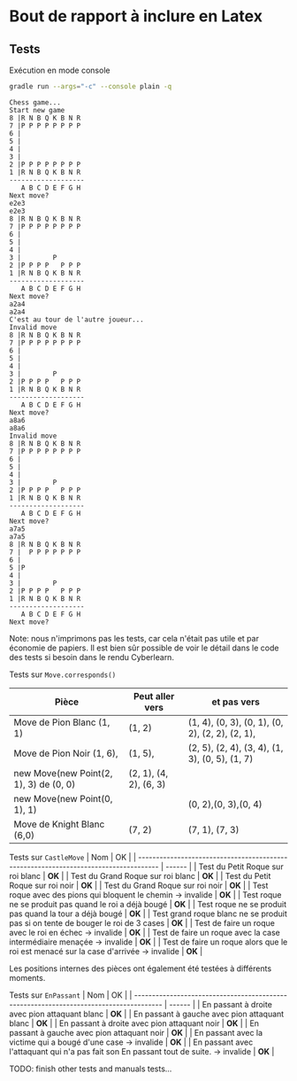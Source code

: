 # Bout de rapport à inclure en Latex

## Tests
Exécution en mode console
```sh
gradle run --args="-c" --console plain -q
```

```
Chess game...
Start new game
8 |R N B Q K B N R 
7 |P P P P P P P P 
6 |                
5 |                
4 |                
3 |                
2 |P P P P P P P P 
1 |R N B Q K B N R 
-------------------
   A B C D E F G H 
Next move?
e2e3
e2e3
8 |R N B Q K B N R 
7 |P P P P P P P P 
6 |                
5 |                
4 |                
3 |        P       
2 |P P P P   P P P 
1 |R N B Q K B N R 
-------------------
   A B C D E F G H 
Next move?
a2a4
a2a4
C'est au tour de l'autre joueur...
Invalid move
8 |R N B Q K B N R 
7 |P P P P P P P P 
6 |                
5 |                
4 |                
3 |        P       
2 |P P P P   P P P 
1 |R N B Q K B N R 
-------------------
   A B C D E F G H 
Next move?
a8a6
a8a6
Invalid move
8 |R N B Q K B N R 
7 |P P P P P P P P 
6 |                
5 |                
4 |                
3 |        P       
2 |P P P P   P P P 
1 |R N B Q K B N R 
-------------------
   A B C D E F G H 
Next move?
a7a5
a7a5
8 |R N B Q K B N R 
7 |  P P P P P P P 
6 |                
5 |P               
4 |                
3 |        P       
2 |P P P P   P P P 
1 |R N B Q K B N R 
-------------------
   A B C D E F G H 
Next move?
```

Note: nous n'imprimons pas les tests, car cela n'était pas utile et par économie de papiers. Il est bien sûr possible de voir le détail dans le code des tests si besoin dans le rendu Cyberlearn.

Tests sur `Move.corresponds()`

| Pièce                                  | Peut aller vers        | et pas vers                                     |
| -------------------------------------- | ---------------------- | ----------------------------------------------- |
| Move de Pion Blanc (1, 1)              | (1, 2)                 | (1, 4), (0, 3), (0, 1), (0, 2), (2, 2), (2, 1), |
| Move de Pion Noir (1, 6),              | (1, 5),                | (2, 5), (2, 4), (3, 4), (1, 3), (0, 5), (1, 7)  |
| new Move(new Point(2, 1), 3) de (0, 0) | (2, 1), (4, 2), (6, 3) |                                                 |
| new Move(new Point(0, 1), 1)           |                        | (0, 2),(0, 3),(0, 4)                            |
| Move de Knight Blanc (6,0)             | (7, 2)                 | (7, 1), (7, 3)                                  |

Tests sur `CastleMove` 
| Nom                                                                                  | OK     |
| ------------------------------------------------------------------------------------ | ------ |
| Test du Petit Roque sur roi blanc                                                    | **OK** |
| Test du Grand Roque sur roi blanc                                                    | **OK** |
| Test du Petit Roque sur roi noir                                                     | **OK** |
| Test du Grand Roque sur roi noir                                                     | **OK** |
| Test roque avec des pions qui bloquent le chemin -> invalide                         | **OK** |
| Test roque ne se produit pas quand le roi a déjà bougé                               | **OK** |
| Test roque ne se produit pas quand la tour a déjà bougé                              | **OK** |
| Test grand roque blanc ne se produit pas si on tente de bouger le roi de 3 cases     | **OK** |
| Test de faire un roque avec le roi en échec -> invalide                              | **OK** |
| Test de faire un roque avec la case intermédiaire menaçée -> invalide                | **OK** |
| Test de faire un roque alors que le roi est menacé sur la case d'arrivée -> invalide | **OK** |

Les positions internes des pièces ont également été testées à différents moments.

Tests sur `EnPassant`
| Nom                                                                                    | OK     |
| -------------------------------------------------------------------------------------- | ------ |
| En passant à droite avec pion attaquant blanc                                          | **OK** |
| En passant à gauche avec pion attaquant blanc                                          | **OK** |
| En passant à droite avec pion attaquant noir                                           | **OK** |
| En passant à gauche avec pion attaquant noir                                           | **OK** |
| En passant avec la victime qui a bougé d'une case -> invalide                          | **OK** |
| En passant avec l'attaquant qui n'a pas fait son En passant tout de suite. -> invalide | **OK** |

TODO: finish other tests and manuals tests...